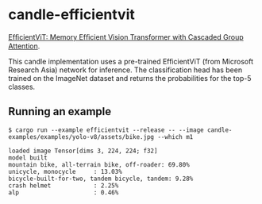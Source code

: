 # candle-efficientvit

[EfﬁcientViT: Memory Efﬁcient Vision Transformer with Cascaded Group Attention](https://arxiv.org/abs/2305.07027).

This candle implementation uses a pre-trained EfficientViT (from Microsoft Research Asia) network for inference.
The classification head has been trained on the ImageNet dataset and returns the probabilities for the top-5 classes.

## Running an example

```
$ cargo run --example efficientvit --release -- --image candle-examples/examples/yolo-v8/assets/bike.jpg --which m1

loaded image Tensor[dims 3, 224, 224; f32]
model built
mountain bike, all-terrain bike, off-roader: 69.80%
unicycle, monocycle     : 13.03%
bicycle-built-for-two, tandem bicycle, tandem: 9.28%
crash helmet            : 2.25%
alp                     : 0.46%
```
